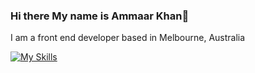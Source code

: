 ### Hi there My name is Ammaar Khan👋

I am a front end developer based in Melbourne, Australia


[![My Skills](https://skillicons.dev/icons?i=html,css,","s!,js,react,nodejs,tailwind,figma,blender)](https://skillicons.dev)
<!--
**Amm44r/Amm44r** is a ✨ _special_ ✨ repository because its `README.md` (this file) appears on your GitHub profile.


Here are some ideas to get you started:

- 🔭 I’m currently working on my portfolio website
- 🌱 I’m currently learning Angular
- 👯 I’m looking to collaborate on front end projects
- 📫 How to reach me: ammaarkhan2021@gmail.com
-->
